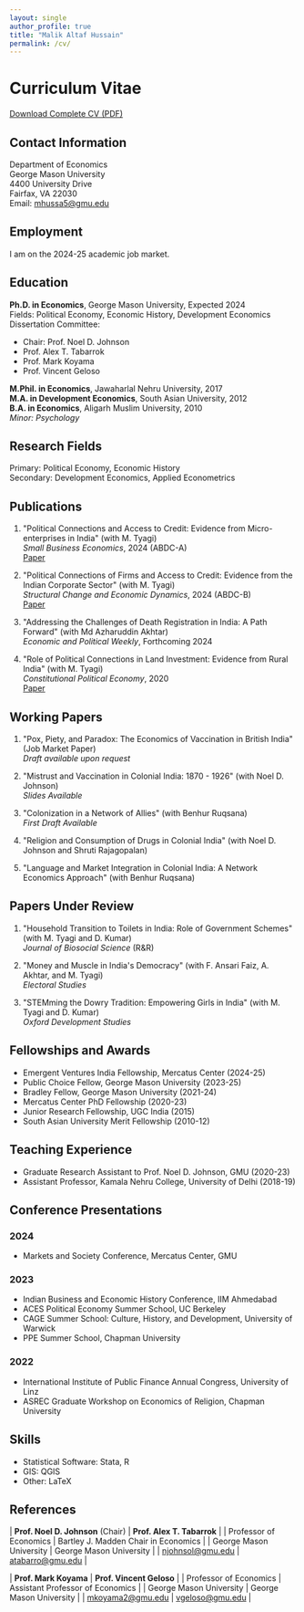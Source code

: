 ```yaml
---
layout: single
author_profile: true
title: "Malik Altaf Hussain"
permalink: /cv/
---
```


# Curriculum Vitae
[Download Complete CV (PDF)](/files/CV.pdf)

## Contact Information
Department of Economics  
George Mason University  
4400 University Drive  
Fairfax, VA 22030  
Email: [mhussa5@gmu.edu](mailto:mhussa5@gmu.edu)

## Employment
I am on the 2024-25 academic job market.

## Education

**Ph.D. in Economics**, George Mason University, Expected 2024  
Fields: Political Economy, Economic History, Development Economics  
Dissertation Committee:  
- Chair: Prof. Noel D. Johnson
- Prof. Alex T. Tabarrok
- Prof. Mark Koyama
- Prof. Vincent Geloso

**M.Phil. in Economics**, Jawaharlal Nehru University, 2017  
**M.A. in Development Economics**, South Asian University, 2012  
**B.A. in Economics**, Aligarh Muslim University, 2010  
*Minor: Psychology*

## Research Fields
Primary: Political Economy, Economic History  
Secondary: Development Economics, Applied Econometrics

## Publications

1. "Political Connections and Access to Credit: Evidence from Micro-enterprises in India" (with M. Tyagi)  
   *Small Business Economics*, 2024 (ABDC-A)  
   [Paper](https://doi.org/10.1007/s11187-024-00950-y)

2. "Political Connections of Firms and Access to Credit: Evidence from the Indian Corporate Sector" (with M. Tyagi)  
   *Structural Change and Economic Dynamics*, 2024 (ABDC-B)  
   [Paper](https://doi.org/10.1016/j.strueco.2024.03.006)

3. "Addressing the Challenges of Death Registration in India: A Path Forward" (with Md Azharuddin Akhtar)  
   *Economic and Political Weekly*, Forthcoming 2024

4. "Role of Political Connections in Land Investment: Evidence from Rural India" (with M. Tyagi)  
   *Constitutional Political Economy*, 2020  
   [Paper](https://doi.org/10.1007/s10602-019-09293-3)

## Working Papers

1. "Pox, Piety, and Paradox: The Economics of Vaccination in British India" (Job Market Paper)  
   *Draft available upon request*

2. "Mistrust and Vaccination in Colonial India: 1870 - 1926" (with Noel D. Johnson)  
   *Slides Available*

3. "Colonization in a Network of Allies" (with Benhur Ruqsana)  
   *First Draft Available*

4. "Religion and Consumption of Drugs in Colonial India" (with Noel D. Johnson and Shruti Rajagopalan)

5. "Language and Market Integration in Colonial India: A Network Economics Approach" (with Benhur Ruqsana)

## Papers Under Review

1. "Household Transition to Toilets in India: Role of Government Schemes" (with M. Tyagi and D. Kumar)  
   *Journal of Biosocial Science* (R&R)

2. "Money and Muscle in India's Democracy" (with F. Ansari Faiz, A. Akhtar, and M. Tyagi)  
   *Electoral Studies*

3. "STEMming the Dowry Tradition: Empowering Girls in India" (with M. Tyagi and D. Kumar)  
   *Oxford Development Studies*

## Fellowships and Awards
- Emergent Ventures India Fellowship, Mercatus Center (2024-25)
- Public Choice Fellow, George Mason University (2023-25)
- Bradley Fellow, George Mason University (2021-24)
- Mercatus Center PhD Fellowship (2020-23)
- Junior Research Fellowship, UGC India (2015)
- South Asian University Merit Fellowship (2010-12)

## Teaching Experience
- Graduate Research Assistant to Prof. Noel D. Johnson, GMU (2020-23)
- Assistant Professor, Kamala Nehru College, University of Delhi (2018-19)

## Conference Presentations
### 2024
- Markets and Society Conference, Mercatus Center, GMU

### 2023
- Indian Business and Economic History Conference, IIM Ahmedabad
- ACES Political Economy Summer School, UC Berkeley
- CAGE Summer School: Culture, History, and Development, University of Warwick
- PPE Summer School, Chapman University

### 2022
- International Institute of Public Finance Annual Congress, University of Linz
- ASREC Graduate Workshop on Economics of Religion, Chapman University

## Skills
- Statistical Software: Stata, R
- GIS: QGIS
- Other: LaTeX

## References

| **Prof. Noel D. Johnson** (Chair) | **Prof. Alex T. Tabarrok** |
| Professor of Economics | Bartley J. Madden Chair in Economics |
| George Mason University | George Mason University |
| [njohnsol@gmu.edu](mailto:njohnsol@gmu.edu) | [atabarro@gmu.edu](mailto:atabarro@gmu.edu) |

| **Prof. Mark Koyama** | **Prof. Vincent Geloso** |
| Professor of Economics | Assistant Professor of Economics |
| George Mason University | George Mason University |
| [mkoyama2@gmu.edu](mailto:mkoyama2@gmu.edu) | [vgeloso@gmu.edu](mailto:vgeloso@gmu.edu) |